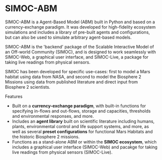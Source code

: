 # SIMOC-ABM

SIMOC-ABM is a Agent-Based Model (ABM) built in Python and based on a 
currency-exchange paradigm. It was developed for high-fidelity ecosystem
simulations and includes a library of pre-built agents and configurations, 
but can also be used to simulate arbitrary agent-based models. 

SIMOC-ABM is the 'backend' package of the Scalable Interactive Model of an 
Off-world Community (SIMOC), and is designed to work seamlessly with SIMOC-Web,
a graphical user interface, and SIMOC-Live, a package for taking live readings
from physical sensors.

SIMOC has been developed for specific use-cases: first to model a Mars habitat
using data from NASA, and second to model the Biosphere 2 Missions using data
from published literature and direct input from Biosphere 2 scientists.

Features
- Built on a **currency-exchange paradigm**, with built-in functions for 
  specifying in-flows and out-flows, storage and capacities, thresholds and 
  environmental responses, and more.
- Includes an **agent library** built on scientific literature including 
  humans, plants, environmental control and life support systems, and more, as 
  well as several **preset configurations** for functional Mars Habitats and
  the historic Biosphere 2 missions.
- Functions as a stand-alone ABM or within the **SIMOC ecosystem**, which 
  includes a graphical user interface (SIMOC-Web) and pacakge for taking live
  readings from physical sensors (SIMOC-Live).
